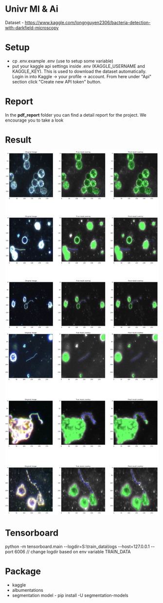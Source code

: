 # Univr Ml & Ai
 Dataset - https://www.kaggle.com/longnguyen2306/bacteria-detection-with-darkfield-microscopy 

# Setup

- cp .env.example .env (use to setup some variable)
- put your kaggle api settings inside .env (KAGGLE_USERNAME and KAGGLE_KEY). This is used to download the dataset
  automatically. Login in into Kaggle -> your profile -> account. From here under "Api" section click
  "Create new API token" button. 
  
# Report
In the **pdf_report** folder you can find a detail report for the project. We encourage you to take a look

#  Result
![](pdf_report/images/res1.png)
![](pdf_report/images/res2.png)

# Tensorboard

python -m tensorboard.main --logdir=S:\train_data\logs --host=127.0.0.1 --port 6006 // change logdir based on env
variable TRAIN_DATA

# Package

- kaggle
- albumentations
- segmentation model - pip install -U segmentation-models


